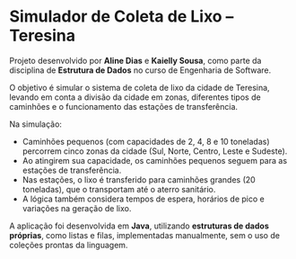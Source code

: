 # Simulador de Coleta de Lixo – Teresina

Projeto desenvolvido por **Aline Dias** e **Kaielly Sousa**, como parte da disciplina de **Estrutura de Dados** no curso de Engenharia de Software.

O objetivo é simular o sistema de coleta de lixo da cidade de Teresina, levando em conta a divisão da cidade em zonas, diferentes tipos de caminhões e o funcionamento das estações de transferência.

Na simulação:
- Caminhões pequenos (com capacidades de 2, 4, 8 e 10 toneladas) percorrem cinco zonas da cidade (Sul, Norte, Centro, Leste e Sudeste).
- Ao atingirem sua capacidade, os caminhões pequenos seguem para as estações de transferência.
- Nas estações, o lixo é transferido para caminhões grandes (20 toneladas), que o transportam até o aterro sanitário.
- A lógica também considera tempos de espera, horários de pico e variações na geração de lixo.

A aplicação foi desenvolvida em **Java**, utilizando **estruturas de dados próprias**, como listas e filas, implementadas manualmente, sem o uso de coleções prontas da linguagem.


